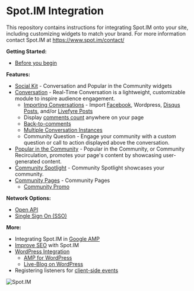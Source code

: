 # Spot.IM Integration
This repository contains instructions for integrating Spot.IM onto your site, including customizing widgets to match your brand.
For more information contact Spot.IM at https://www.spot.im/contact/ 


**Getting Started:**
* [Before you begin](social-kit/README.md#Before_You_Begin)


**Features:**
* [Social Kit](social-kit/README.md) - Conversation and Popular in the Community widgets
* [Conversation](conversation/README.md) - Real-Time Conversation is a lightweight, customizable module to inspire audience engagement.
    * [Importing Conversations](social-kit/README.md#Integrations) - Import [Facebook](social-kit/README.md#facebook), Wordpress, [Disqus Posts](social-kit/README.md#disqus), and/or [Livefyre Posts](conversation/import-posts/livefyre-import/README.md)
    * Display [comments count](conversation/comments-count/README.md) anywhere on your page
    * [Back-to-comments](conversation/back-to-comments/README.md)
    * [Multiple Conversation Instances](conversation/multiple-conversation-instances/README.md)
    * Community Question - Engage your community with a custom question or call to action displayed above the conversation.
* [Popular in the Community](recirculation/README.md) - Popular in the Community, or Community Recirculation, promotes your page's content by showcasing user-generated content.
* [Community Spotlight](spotlight/README.md) - Community Spotlight showcases your community.
* [Community Pages](community/README.md) - Community Pages
    * [Community Promo](community/community-promo/README.md)


**Network Options:**
* [Open API](api/open-api/README.md)
* [Single Sign On (SSO)](api/single-sign-on/README.md)


**More:**
* Integrating Spot.IM in [Google AMP](google-amp/README.md)
* [Improve SEO](seo/README.md) with Spot.IM
* [WordPress Integration](wordpress/README.md)
    * [AMP for WordPress](wordpress/ampforwp/README.md)
    * [Live-Blog on WordPress](wordpress/live-blog/README.md)
* Registering listeners for [client-side events](api/js-events/README.md)


<!-- UPDATE BANNER!!! -->
![Spot.IM](banner.png)